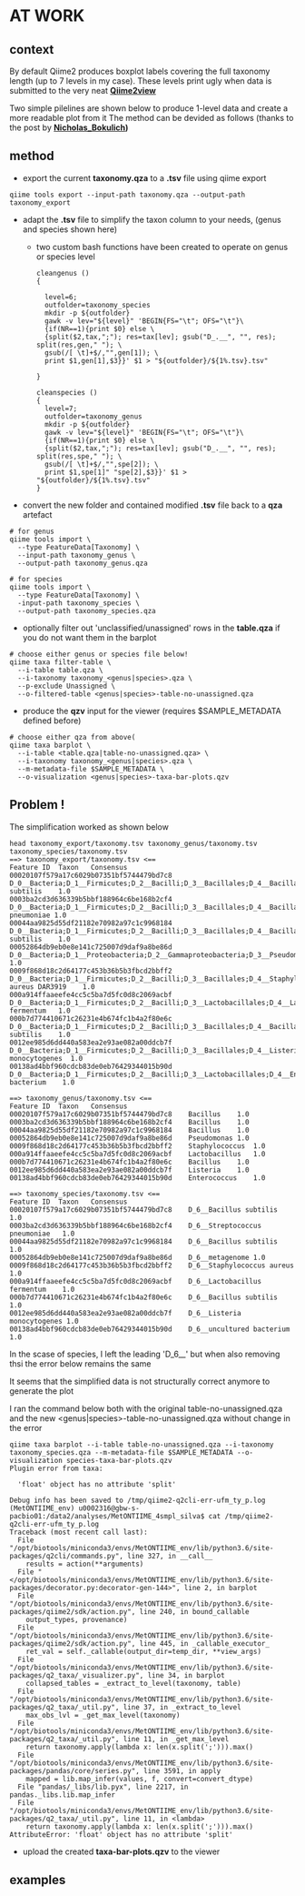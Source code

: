 # AT WORK

## context
By default Qiime2 produces boxplot labels covering the full taxonomy length (up to 7 levels in my case). These levels print ugly when data is submitted to the very neat **[Qiime2view](https://view.qiime2.org/)**

Two simple pilelines are shown below to produce 1-level data and create a more readable plot from it
The method can be devided as follows (thanks to the post by **[Nicholas_Bokulich](https://forum.qiime2.org/t/command-or-tool-to-shorten-the-very-long-labels-in-viewer-from-taxa-bar-plots-qzv/12023/3))**

## method

* export the current **taxonomy.qza** to a **.tsv** file using qiime export

```
qiime tools export --input-path taxonomy.qza --output-path taxonomy_export
```

* adapt the **.tsv** file to simplify the taxon column to your needs, (genus and species shown here)
  - two custom bash functions have been created to operate on genus or species level

    ```
    cleangenus () 
    { 
    
      level=6;
      outfolder=taxonomy_species
      mkdir -p ${outfolder}
      gawk -v lev="${level}" 'BEGIN{FS="\t"; OFS="\t"}\
      {if(NR==1){print $0} else \
      {split($2,tax,";"); res=tax[lev]; gsub("D_.__", "", res); split(res,gen," "); \
      gsub(/[ \t]+$/,"",gen[1]); \
      print $1,gen[1],$3}}' $1 > "${outfolder}/${1%.tsv}.tsv"
    
    }
    
    cleanspecies () 
    { 
      level=7;
      outfolder=taxonomy_genus
      mkdir -p ${outfolder}
      gawk -v lev="${level}" 'BEGIN{FS="\t"; OFS="\t"}\
      {if(NR==1){print $0} else \
      {split($2,tax,";"); res=tax[lev]; gsub("D_.__", "", res); split(res,spe," "); \
      gsub(/[ \t]+$/,"",spe[2]); \
      print $1,spe[1]" "spe[2],$3}}' $1 > "${outfolder}/${1%.tsv}.tsv"
    }
    ```

* convert the new folder and contained modified **.tsv** file back to a **qza** artefact

```
# for genus
qiime tools import \
  --type FeatureData[Taxonomy] \
  --input-path taxonomy_genus \
  --output-path taxonomy_genus.qza

# for species
qiime tools import \
  --type FeatureData[Taxonomy] \
  -input-path taxonomy_species \
  --output-path taxonomy_species.qza
```

* optionally filter out 'unclassified/unassigned' rows in the **table.qza** if you do not want them in the barplot

```
# choose either genus or species file below!
qiime taxa filter-table \
  --i-table table.qza \
  --i-taxonomy taxonomy_<genus|species>.qza \
  --p-exclude Unassigned \
  --o-filtered-table <genus|species>-table-no-unassigned.qza
```

* produce the **qzv** input for the viewer (requires $SAMPLE_METADATA defined before)

```
# choose either qza from above(
qiime taxa barplot \
  --i-table <table.qza|table-no-unassigned.qza> \
  --i-taxonomy taxonomy_<genus|species>.qza \
  --m-metadata-file $SAMPLE_METADATA \
  --o-visualization <genus|species>-taxa-bar-plots.qzv
```

## Problem !

The simplification worked as shown below

```
head taxonomy_export/taxonomy.tsv taxonomy_genus/taxonomy.tsv taxonomy_species/taxonomy.tsv 
==> taxonomy_export/taxonomy.tsv <==
Feature ID	Taxon	Consensus
00020107f579a17c6029b07351bf5744479bd7c8	D_0__Bacteria;D_1__Firmicutes;D_2__Bacilli;D_3__Bacillales;D_4__Bacillaceae;D_5__Bacillus;D_6__Bacillus subtilis	1.0
0003ba2cd3d636339b5bbf188964c6be168b2cf4	D_0__Bacteria;D_1__Firmicutes;D_2__Bacilli;D_3__Bacillales;D_4__Bacillaceae;D_5__Bacillus;D_6__Streptococcus pneumoniae	1.0
00044aa9825d55df21182e70982a97c1c9968184	D_0__Bacteria;D_1__Firmicutes;D_2__Bacilli;D_3__Bacillales;D_4__Bacillaceae;D_5__Bacillus;D_6__Bacillus subtilis	1.0
00052864db9eb0e8e141c725007d9daf9a8be86d	D_0__Bacteria;D_1__Proteobacteria;D_2__Gammaproteobacteria;D_3__Pseudomonadales;D_4__Pseudomonadaceae;D_5__Pseudomonas;D_6__metagenome	1.0
0009f868d18c2d64177c453b36b5b3fbcd2bbff2	D_0__Bacteria;D_1__Firmicutes;D_2__Bacilli;D_3__Bacillales;D_4__Staphylococcaceae;D_5__Staphylococcus;D_6__Staphylococcus aureus DAR3919	1.0
000a914ffaaeefe4cc5c5ba7d5fc0d8c2069acbf	D_0__Bacteria;D_1__Firmicutes;D_2__Bacilli;D_3__Lactobacillales;D_4__Lactobacillaceae;D_5__Lactobacillus;D_6__Lactobacillus fermentum	1.0
000b7d774410671c26231e4b674fc1b4a2f80e6c	D_0__Bacteria;D_1__Firmicutes;D_2__Bacilli;D_3__Bacillales;D_4__Bacillaceae;D_5__Bacillus;D_6__Bacillus subtilis	1.0
0012ee985d6dd440a583ea2e93ae082a00ddcb7f	D_0__Bacteria;D_1__Firmicutes;D_2__Bacilli;D_3__Bacillales;D_4__Listeriaceae;D_5__Listeria;D_6__Listeria monocytogenes	1.0
00138ad4bbf960cdcb83de0eb76429344015b90d	D_0__Bacteria;D_1__Firmicutes;D_2__Bacilli;D_3__Lactobacillales;D_4__Enterococcaceae;D_5__Enterococcus;D_6__uncultured bacterium	1.0

==> taxonomy_genus/taxonomy.tsv <==
Feature ID	Taxon	Consensus
00020107f579a17c6029b07351bf5744479bd7c8	Bacillus	1.0
0003ba2cd3d636339b5bbf188964c6be168b2cf4	Bacillus	1.0
00044aa9825d55df21182e70982a97c1c9968184	Bacillus	1.0
00052864db9eb0e8e141c725007d9daf9a8be86d	Pseudomonas	1.0
0009f868d18c2d64177c453b36b5b3fbcd2bbff2	Staphylococcus	1.0
000a914ffaaeefe4cc5c5ba7d5fc0d8c2069acbf	Lactobacillus	1.0
000b7d774410671c26231e4b674fc1b4a2f80e6c	Bacillus	1.0
0012ee985d6dd440a583ea2e93ae082a00ddcb7f	Listeria	1.0
00138ad4bbf960cdcb83de0eb76429344015b90d	Enterococcus	1.0

==> taxonomy_species/taxonomy.tsv <==
Feature ID	Taxon	Consensus
00020107f579a17c6029b07351bf5744479bd7c8	D_6__Bacillus subtilis	1.0
0003ba2cd3d636339b5bbf188964c6be168b2cf4	D_6__Streptococcus pneumoniae	1.0
00044aa9825d55df21182e70982a97c1c9968184	D_6__Bacillus subtilis	1.0
00052864db9eb0e8e141c725007d9daf9a8be86d	D_6__metagenome	1.0
0009f868d18c2d64177c453b36b5b3fbcd2bbff2	D_6__Staphylococcus aureus	1.0
000a914ffaaeefe4cc5c5ba7d5fc0d8c2069acbf	D_6__Lactobacillus fermentum	1.0
000b7d774410671c26231e4b674fc1b4a2f80e6c	D_6__Bacillus subtilis	1.0
0012ee985d6dd440a583ea2e93ae082a00ddcb7f	D_6__Listeria monocytogenes	1.0
00138ad4bbf960cdcb83de0eb76429344015b90d	D_6__uncultured bacterium	1.0
```

In the scase of species, I left the leading 'D_6__' but when also removing thsi the error below remains the same

It seems that the simplified data is not structurally correct anymore to generate the plot

I ran the command below both with the original table-no-unassigned.qza and the new <genus|species>-table-no-unassigned.qza without change in the error

```
qiime taxa barplot --i-table table-no-unassigned.qza --i-taxonomy taxonomy_species.qza --m-metadata-file $SAMPLE_METADATA --o-visualization species-taxa-bar-plots.qzv
Plugin error from taxa:

  'float' object has no attribute 'split'

Debug info has been saved to /tmp/qiime2-q2cli-err-ufm_ty_p.log
(MetONTIIME_env) u0002316@gbw-s-pacbio01:/data2/analyses/MetONTIIME_4smpl_silva$ cat /tmp/qiime2-q2cli-err-ufm_ty_p.log
Traceback (most recent call last):
  File "/opt/biotools/miniconda3/envs/MetONTIIME_env/lib/python3.6/site-packages/q2cli/commands.py", line 327, in __call__
    results = action(**arguments)
  File "</opt/biotools/miniconda3/envs/MetONTIIME_env/lib/python3.6/site-packages/decorator.py:decorator-gen-144>", line 2, in barplot
  File "/opt/biotools/miniconda3/envs/MetONTIIME_env/lib/python3.6/site-packages/qiime2/sdk/action.py", line 240, in bound_callable
    output_types, provenance)
  File "/opt/biotools/miniconda3/envs/MetONTIIME_env/lib/python3.6/site-packages/qiime2/sdk/action.py", line 445, in _callable_executor_
    ret_val = self._callable(output_dir=temp_dir, **view_args)
  File "/opt/biotools/miniconda3/envs/MetONTIIME_env/lib/python3.6/site-packages/q2_taxa/_visualizer.py", line 34, in barplot
    collapsed_tables = _extract_to_level(taxonomy, table)
  File "/opt/biotools/miniconda3/envs/MetONTIIME_env/lib/python3.6/site-packages/q2_taxa/_util.py", line 37, in _extract_to_level
    max_obs_lvl = _get_max_level(taxonomy)
  File "/opt/biotools/miniconda3/envs/MetONTIIME_env/lib/python3.6/site-packages/q2_taxa/_util.py", line 11, in _get_max_level
    return taxonomy.apply(lambda x: len(x.split(';'))).max()
  File "/opt/biotools/miniconda3/envs/MetONTIIME_env/lib/python3.6/site-packages/pandas/core/series.py", line 3591, in apply
    mapped = lib.map_infer(values, f, convert=convert_dtype)
  File "pandas/_libs/lib.pyx", line 2217, in pandas._libs.lib.map_infer
  File "/opt/biotools/miniconda3/envs/MetONTIIME_env/lib/python3.6/site-packages/q2_taxa/_util.py", line 11, in <lambda>
    return taxonomy.apply(lambda x: len(x.split(';'))).max()
AttributeError: 'float' object has no attribute 'split'
```

* upload the created **taxa-bar-plots.qzv** to the viewer

## examples
